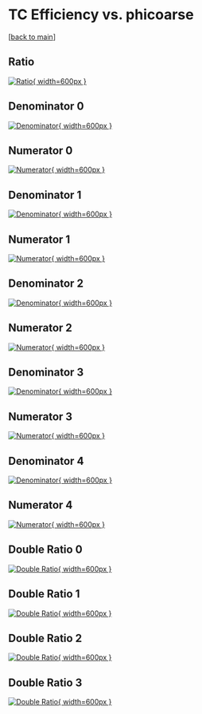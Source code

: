 # TC Efficiency vs. phicoarse

[[back to main](./)]



## Ratio

[![Ratio](../mtv/var/TC_vtr_11_-1_eff_phicoarse.png){ width=600px }](../mtv/var/TC_vtr_11_-1_eff_phicoarse.pdf)

## Denominator 0

[![Denominator](../mtv/den/TC_vtr_11_-1_eff_phicoarse_den0.png){ width=600px }](../mtv/den/TC_vtr_11_-1_eff_phicoarse_den0.pdf)

## Numerator 0

[![Numerator](../mtv/num/TC_vtr_11_-1_eff_phicoarse_num0.png){ width=600px }](../mtv/num/TC_vtr_11_-1_eff_phicoarse_num0.pdf)

## Denominator 1

[![Denominator](../mtv/den/TC_vtr_11_-1_eff_phicoarse_den1.png){ width=600px }](../mtv/den/TC_vtr_11_-1_eff_phicoarse_den1.pdf)

## Numerator 1

[![Numerator](../mtv/num/TC_vtr_11_-1_eff_phicoarse_num1.png){ width=600px }](../mtv/num/TC_vtr_11_-1_eff_phicoarse_num1.pdf)

## Denominator 2

[![Denominator](../mtv/den/TC_vtr_11_-1_eff_phicoarse_den2.png){ width=600px }](../mtv/den/TC_vtr_11_-1_eff_phicoarse_den2.pdf)

## Numerator 2

[![Numerator](../mtv/num/TC_vtr_11_-1_eff_phicoarse_num2.png){ width=600px }](../mtv/num/TC_vtr_11_-1_eff_phicoarse_num2.pdf)

## Denominator 3

[![Denominator](../mtv/den/TC_vtr_11_-1_eff_phicoarse_den3.png){ width=600px }](../mtv/den/TC_vtr_11_-1_eff_phicoarse_den3.pdf)

## Numerator 3

[![Numerator](../mtv/num/TC_vtr_11_-1_eff_phicoarse_num3.png){ width=600px }](../mtv/num/TC_vtr_11_-1_eff_phicoarse_num3.pdf)

## Denominator 4

[![Denominator](../mtv/den/TC_vtr_11_-1_eff_phicoarse_den4.png){ width=600px }](../mtv/den/TC_vtr_11_-1_eff_phicoarse_den4.pdf)

## Numerator 4

[![Numerator](../mtv/num/TC_vtr_11_-1_eff_phicoarse_num4.png){ width=600px }](../mtv/num/TC_vtr_11_-1_eff_phicoarse_num4.pdf)

## Double Ratio 0

[![Double Ratio](../mtv/ratio/TC_vtr_11_-1_eff_phicoarse_ratio0.png){ width=600px }](../mtv/ratio/TC_vtr_11_-1_eff_phicoarse_ratio0.pdf)

## Double Ratio 1

[![Double Ratio](../mtv/ratio/TC_vtr_11_-1_eff_phicoarse_ratio1.png){ width=600px }](../mtv/ratio/TC_vtr_11_-1_eff_phicoarse_ratio1.pdf)

## Double Ratio 2

[![Double Ratio](../mtv/ratio/TC_vtr_11_-1_eff_phicoarse_ratio2.png){ width=600px }](../mtv/ratio/TC_vtr_11_-1_eff_phicoarse_ratio2.pdf)

## Double Ratio 3

[![Double Ratio](../mtv/ratio/TC_vtr_11_-1_eff_phicoarse_ratio3.png){ width=600px }](../mtv/ratio/TC_vtr_11_-1_eff_phicoarse_ratio3.pdf)

